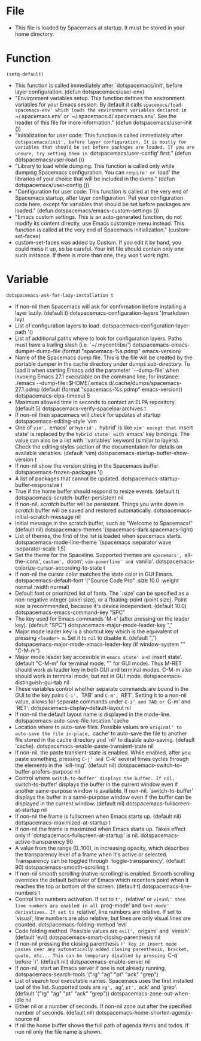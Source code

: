 # File
+ This file is loaded by Spacemacs at startup. It must be stored in your home directory.

# Function
    (setq-default)
+ This function is called immediately after `dotspacemacs/init', before layer configuration.
    (defun dotspacemacs/user-env)
+ "Environment variables setup. This function defines the environment variables for your Emacs session. By default it calls `spacemacs/load-spacemacs-env' which loads the environment variables declared in `~/.spacemacs.env' or `~/.spacemacs.d/.spacemacs.env'. See the header of this file for more information."
    (defun dotspacemacs/user-init ())
+ "Initialization for user code: This function is called immediately after `dotspacemacs/init', before layer configuration. It is mostly for variables that should be set before packages are loaded. If you are unsure, try setting them in `dotspacemacs/user-config' first."
    (defun dotspacemacs/user-load ())
+ "Library to load while dumping. This function is called only while dumping Spacemacs configuration. You can `require' or `load' the libraries of your choice that will be included in the dump."
    (defun dotspacemacs/user-config ())
+ "Configuration for user code: This function is called at the very end of Spacemacs startup, after layer configuration. Put your configuration code here, except for variables that should be set before packages are loaded."
    (defun dotspacemacs/emacs-custom-settings ())
+ "Emacs custom settings. This is an auto-generated function, do not modify its content directly, use Emacs customize menu instead. This function is called at the very end of Spacemacs initialization."
    (custom-set-faces)
+ custom-set-faces was added by Custom. If you edit it by hand, you could mess it up, so be careful. Your init file should contain only one such instance. If there is more than one, they won't work right.


# Variable
    dotspacemacs-ask-for-lazy-installation t
+ If non-nil then Spacemacs will ask for confirmation before installing a layer lazily. (default t)
    dotspacemacs-configuration-layers '(markdown ivy)
+ List of configuration layers to load.
    dotspacemacs-configuration-layer-path '()
+ List of additional paths where to look for configuration layers. Paths must have a trailing slash (i.e. `~/.mycontribs/')
    dotspacemacs-emacs-dumper-dump-file (format "spacemacs-%s.pdmp" emacs-version)
+ Name of the Spacemacs dump file. This is the file will be created by the portable dumper in the cache directory under dumps sub-directory. To load it when starting Emacs add the parameter `--dump-file' when invoking Emacs 27.1 executable on the command line, for instance: ./emacs --dump-file=$HOME/.emacs.d/.cache/dumps/spacemacs-27.1.pdmp (default (format "spacemacs-%s.pdmp" emacs-version))
    dotspacemacs-elpa-timeout 5
+ Maximum allowed time in seconds to contact an ELPA repository. (default 5)
    dotspacemacs-verify-spacelpa-archives t
+ If non-nil then spacemacs will check for updates at startup
    dotspacemacs-editing-style 'vim
+ One of `vim', `emacs' or `hybrid'. `hybrid' is like `vim' except that `insert state' is replaced by the `hybrid state' with `emacs' key bindings. The value can also be a list with `:variables' keyword (similar to layers). Check the editing styles section of the documentation for details on available variables. (default 'vim)
    dotspacemacs-startup-buffer-show-version t
+ If non-nil show the version string in the Spacemacs buffer. 
    dotspacemacs-frozen-packages '()
+ A list of packages that cannot be updated.
    dotspacemacs-startup-buffer-responsive t
+ True if the home buffer should respond to resize events. (default t)
    dotspacemacs-scratch-buffer-persistent nil
+ If non-nil, *scratch* buffer will be persistent. Things you write down in *scratch* buffer will be saved and restored automatically.
    dotspacemacs-initial-scratch-message nil
+ Initial message in the scratch buffer, such as "Welcome to Spacemacs!" (default nil)
    dotspacemacs-themes '(spacemacs-dark spacemacs-light)
+ List of themes, the first of the list is loaded when spacemacs starts.
    dotspacemacs-mode-line-theme '(spacemacs :separator wave :separator-scale 1.5)
+ Set the theme for the Spaceline. Supported themes are `spacemacs', `all-the-icons', `custom', `doom', `vim-powerline' and `vanilla'. 
    dotspacemacs-colorize-cursor-according-to-state t
+ If non-nil the cursor color matches the state color in GUI Emacs.
    dotspacemacs-default-font '("Source Code Pro" :size 10.0 :weight normal :width normal)
+ Default font or prioritized list of fonts. The `:size' can be specified as a non-negative integer (pixel size), or a floating-point (point size). Point size is recommended, because it's device independent. (default 10.0)
    dotspacemacs-emacs-command-key "SPC"
+ The key used for Emacs commands `M-x' (after pressing on the leader key). (default "SPC")
    dotspacemacs-major-mode-leader-key ","
+ Major mode leader key is a shortcut key which is the equivalent of pressing `<leader> m`. Set it to `nil` to disable it. (default ",")
    dotspacemacs-major-mode-emacs-leader-key (if window-system "<M-return>" "C-M-m")
+ Major mode leader key accessible in `emacs state' and `insert state'. (default "C-M-m" for terminal mode, "<M-return>" for GUI mode). Thus M-RET should work as leader key in both GUI and terminal modes. C-M-m also should work in terminal mode, but not in GUI mode.
    dotspacemacs-distinguish-gui-tab nil
+ These variables control whether separate commands are bound in the GUI to the key pairs `C-i', `TAB' and `C-m', `RET'. Setting it to a non-nil value, allows for separate commands under `C-i' and TAB or `C-m' and `RET'.
    dotspacemacs-display-default-layout nil
+ If non-nil the default layout name is displayed in the mode-line.
    dotspacemacs-auto-save-file-location 'cache
+ Location where to auto-save files. Possible values are `original' to auto-save the file in-place, `cache' to auto-save the file to another file stored in the cache directory and `nil' to disable auto-saving. (default 'cache).
    dotspacemacs-enable-paste-transient-state nil
+ If non-nil, the paste transient-state is enabled. While enabled, after you paste something, pressing `C-j' and `C-k' several times cycles through the elements in the `kill-ring'. (default nil)
    dotspacemacs-switch-to-buffer-prefers-purpose nil
+ Control where `switch-to-buffer' displays the buffer. If nil, `switch-to-buffer' displays the buffer in the current window even if another same-purpose window is available. If non-nil, `switch-to-buffer' displays the buffer in a same-purpose window even if the buffer can be displayed in the current window. (default nil)
    dotspacemacs-fullscreen-at-startup nil
+ If non-nil the frame is fullscreen when Emacs starts up. (default nil)
    dotspacemacs-maximized-at-startup t
+ If non-nil the frame is maximized when Emacs starts up. Takes effect only if `dotspacemacs-fullscreen-at-startup' is nil.
    dotspacemacs-active-transparency 90
+ A value from the range (0..100), in increasing opacity, which describes the transparency level of a frame when it's active or selected. Transparency can be toggled through `toggle-transparency'. (default 90)
    dotspacemacs-smooth-scrolling t
+ If non-nil smooth scrolling (native-scrolling) is enabled. Smooth scrolling overrides the default behavior of Emacs which recenters point when it reaches the top or bottom of the screen. (default t)
    dotspacemacs-line-numbers t
+ Control line numbers activation. If set to `t', `relative' or `visual' then line numbers are enabled in all `prog-mode' and `text-mode' derivatives. If set to `relative', line numbers are relative. If set to `visual', line numbers are also relative, but lines are only visual lines are counted. 
    dotspacemacs-folding-method 'evil
+ Code folding method. Possible values are `evil', `origami' and `vimish'. (default 'evil)
    dotspacemacs-smart-closing-parenthesis nil
+ If non-nil pressing the closing parenthesis `)' key in insert mode passes over any automatically added closing parenthesis, bracket, quote, etc... This can be temporary disabled by pressing `C-q' before `)'. (default nil)
    dotspacemacs-enable-server nil
+ If non-nil, start an Emacs server if one is not already running.
    dotspacemacs-search-tools '("rg" "ag" "pt" "ack" "grep")
+ List of search tool executable names. Spacemacs uses the first installed tool of the list. Supported tools are `rg', `ag', `pt', `ack' and `grep'. (default '("rg" "ag" "pt" "ack" "grep"))
    dotspacemacs-zone-out-when-idle nil
+ Either nil or a number of seconds. If non-nil zone out after the specified number of seconds. (default nil)
    dotspacemacs-home-shorten-agenda-source nil
+ If nil the home buffer shows the full path of agenda items and todos. If non nil only the file name is shown.
